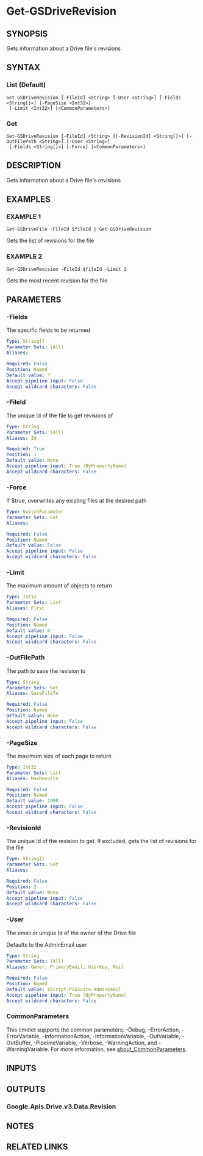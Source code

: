 # Get-GSDriveRevision

## SYNOPSIS
Gets information about a Drive file's revisions

## SYNTAX

### List (Default)
```
Get-GSDriveRevision [-FileId] <String> [-User <String>] [-Fields <String[]>] [-PageSize <Int32>]
 [-Limit <Int32>] [<CommonParameters>]
```

### Get
```
Get-GSDriveRevision [-FileId] <String> [[-RevisionId] <String[]>] [-OutFilePath <String>] [-User <String>]
 [-Fields <String[]>] [-Force] [<CommonParameters>]
```

## DESCRIPTION
Gets information about a Drive file's revisions

## EXAMPLES

### EXAMPLE 1
```
Get-GSDriveFile -FileId $fileId | Get-GSDriveRevision
```

Gets the list of revisions for the file

### EXAMPLE 2
```
Get-GSDriveRevision -FileId $fileId -Limit 1
```

Gets the most recent revision for the file

## PARAMETERS

### -Fields
The specific fields to be returned

```yaml
Type: String[]
Parameter Sets: (All)
Aliases:

Required: False
Position: Named
Default value: *
Accept pipeline input: False
Accept wildcard characters: False
```

### -FileId
The unique Id of the file to get revisions of

```yaml
Type: String
Parameter Sets: (All)
Aliases: Id

Required: True
Position: 1
Default value: None
Accept pipeline input: True (ByPropertyName)
Accept wildcard characters: False
```

### -Force
If $true, overwrites any existing files at the desired path

```yaml
Type: SwitchParameter
Parameter Sets: Get
Aliases:

Required: False
Position: Named
Default value: False
Accept pipeline input: False
Accept wildcard characters: False
```

### -Limit
The maximum amount of objects to return

```yaml
Type: Int32
Parameter Sets: List
Aliases: First

Required: False
Position: Named
Default value: 0
Accept pipeline input: False
Accept wildcard characters: False
```

### -OutFilePath
The path to save the revision to

```yaml
Type: String
Parameter Sets: Get
Aliases: SaveFileTo

Required: False
Position: Named
Default value: None
Accept pipeline input: False
Accept wildcard characters: False
```

### -PageSize
The maximum size of each page to return

```yaml
Type: Int32
Parameter Sets: List
Aliases: MaxResults

Required: False
Position: Named
Default value: 1000
Accept pipeline input: False
Accept wildcard characters: False
```

### -RevisionId
The unique Id of the revision to get.
If excluded, gets the list of revisions for the file

```yaml
Type: String[]
Parameter Sets: Get
Aliases:

Required: False
Position: 2
Default value: None
Accept pipeline input: False
Accept wildcard characters: False
```

### -User
The email or unique Id of the owner of the Drive file

Defaults to the AdminEmail user

```yaml
Type: String
Parameter Sets: (All)
Aliases: Owner, PrimaryEmail, UserKey, Mail

Required: False
Position: Named
Default value: $Script:PSGSuite.AdminEmail
Accept pipeline input: True (ByPropertyName)
Accept wildcard characters: False
```

### CommonParameters
This cmdlet supports the common parameters: -Debug, -ErrorAction, -ErrorVariable, -InformationAction, -InformationVariable, -OutVariable, -OutBuffer, -PipelineVariable, -Verbose, -WarningAction, and -WarningVariable. For more information, see [about_CommonParameters](http://go.microsoft.com/fwlink/?LinkID=113216).

## INPUTS

## OUTPUTS

### Google.Apis.Drive.v3.Data.Revision
## NOTES

## RELATED LINKS
